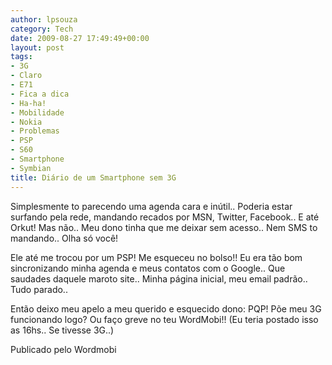 ```yaml
---
author: lpsouza
category: Tech
date: 2009-08-27 17:49:49+00:00
layout: post
tags:
- 3G
- Claro
- E71
- Fica a dica
- Ha-ha!
- Mobilidade
- Nokia
- Problemas
- PSP
- S60
- Smartphone
- Symbian
title: Diário de um Smartphone sem 3G
---
```


Simplesmente to parecendo uma agenda cara e inútil.. Poderia estar surfando pela rede, mandando recados por MSN, Twitter, Facebook.. E até Orkut! Mas não.. Meu dono tinha que me deixar sem acesso.. Nem SMS to mandando.. Olha só você!

Ele até me trocou por um PSP! Me esqueceu no bolso!! Eu era tão bom sincronizando minha agenda e meus contatos com o Google.. Que saudades daquele maroto site.. Minha página inicial, meu email padrão.. Tudo parado..

Então deixo meu apelo a meu querido e esquecido dono: PQP! Põe meu 3G funcionando logo? Ou faço greve no teu WordMobi!!
(Eu teria postado isso as 16hs.. Se tivesse 3G..)

Publicado pelo Wordmobi